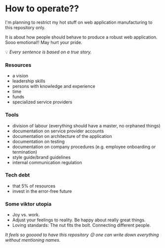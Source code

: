 # How to operate??

I'm planning to restrict my hot stuff on web application manufacturing to this repository only.

It is about how people should behave to produce a robust web application. Sooo emotional!! May hurt your pride.

:bulb: _Every sentence is based on a true story._

### Resources

- a vision
- leadership skills
- persons with knowledge and experience
- time
- funds
- specialized service providers

### Tools

- division of labour (everything should have a master, no orphaned things)
- documentation on service provider accounts
- documentation on architecture of the application
- documentation on testing
- documentation on company procedures (e.g. employee onboarding or termination)
- style guide/brand guidelines
- internal communication regulation

### Tech debt

- that 5% of resources
- invest in the error-free future

### Some viktor utopia

- Joy vs. work.
- Adjust your feelings to reality. Be happy about really great things.
- Loving standards: The nut fits the bolt. Connecting different people.

_It feels so gooood to have this repository 😌 one can write down everything without mentioning names._
